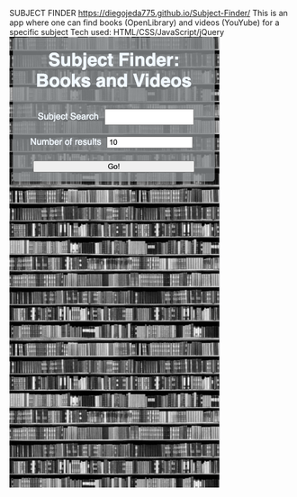 SUBJECT FINDER
https://diegojeda775.github.io/Subject-Finder/
This is an app where one can find books (OpenLibrary) and videos (YouYube) for a specific subject
Tech used: HTML/CSS/JavaScript/jQuery
![Screen Shot](images/ScreenShot.jpg)

